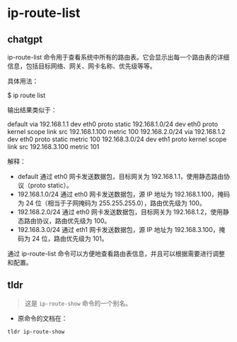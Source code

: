 # ip-route-list 
## chatgpt 
ip-route-list 命令用于查看系统中所有的路由表。它会显示出每一个路由表的详细信息，包括目标网络、网关、网卡名称、优先级等等。

具体用法：

$ ip route list

输出结果类似于：

default via 192.168.1.1 dev eth0 proto static 
192.168.1.0/24 dev eth0 proto kernel scope link src 192.168.1.100 metric 100 
192.168.2.0/24 via 192.168.1.2 dev eth0 proto static metric 100 
192.168.3.0/24 dev eth1 proto kernel scope link src 192.168.3.100 metric 101

解释：

- default 通过 eth0 网卡发送数据包，目标网关为 192.168.1.1，使用静态路由协议（proto static）。
- 192.168.1.0/24 通过 eth0 网卡发送数据包，源 IP 地址为 192.168.1.100，掩码为 24 位（相当于子网掩码为 255.255.255.0），路由优先级为 100。
- 192.168.2.0/24 通过 eth0 网卡发送数据包，目标网关为 192.168.1.2，使用静态路由协议，路由优先级为 100。
- 192.168.3.0/24 通过 eth1 网卡发送数据包，源 IP 地址为 192.168.3.100，掩码为 24 位，路由优先级为 101。

通过 ip-route-list 命令可以方便地查看路由表信息，并且可以根据需要进行调整和配置。 

## tldr 
 
> 这是 `ip-route-show` 命令的一个别名。

- 原命令的文档在：

`tldr ip-route-show`
